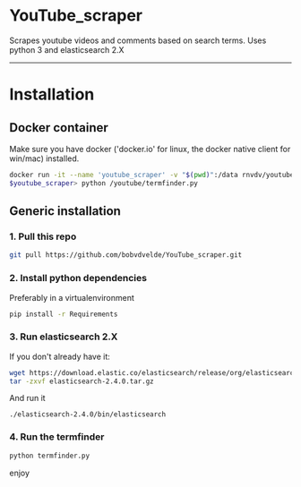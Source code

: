 # YouTube_scraper

Scrapes youtube videos and comments based on search terms. Uses python 3 and elasticsearch 2.X

---

# Installation 

## Docker container

Make sure you have docker ('docker.io' for linux, the docker native client for win/mac) installed. 

```bash
docker run -it --name 'youtube_scraper' -v "$(pwd)":/data rnvdv/youtube_scraper /bin/bash
$youtube_scraper> python /youtube/termfinder.py
```

## Generic installation

### 1. Pull this repo

```bash
git pull https://github.com/bobvdvelde/YouTube_scraper.git
```

### 2. Install python dependencies 

Preferably in a virtualenvironment

```bash
pip install -r Requirements
```

### 3. Run elasticsearch 2.X

If you don't already have it:

```bash
wget https://download.elastic.co/elasticsearch/release/org/elasticsearch/distribution/tar/elasticsearch/2.4.0/elasticsearch-2.4.0.tar.gz
tar -zxvf elasticsearch-2.4.0.tar.gz
```

And run it

```
./elasticsearch-2.4.0/bin/elasticsearch
```

### 4. Run the termfinder

```bash
python termfinder.py
```

enjoy

